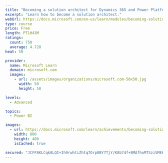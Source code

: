 ```yaml
---
title: "Becoming a solution architect for Dynamics 365 and Power Platform"
excerpt: "Learn how to become a solution architect."
webUrl: https://docs.microsoft.com/en-us/learn/modules/becoming-solution-architect/
type: course
price: Free
length: PT1H43M
ratings:
  count: 750
  average: 4.728
heat: 50

provider:
  name: Microsoft Learn
  domain: microsoft.com
  images:
    - url: /assets/images/organizations/microsoft.com-50x50.jpg
      width: 50
      height: 50

levels:
  - Advanced

topics:
  - Power BI

images:
  - url: https://docs.microsoft.com/learn/achievements/becoming-solution-architect-social.png
    width: 800
    height: 400
    isCached: true

secured: "JCFF8KLCqk8LQI+Ih9rwhtiZhtq7Orp0BY7TjY/K8b74f+8MAfhoMTSziSMEKdJRwoS2//64b7xvQ1CSrM3yldqzMlwxAXm8D6sATi9hQAtcj2aLhKSM3dBz7KndOVwUf8nScdAF+cMYQdSOTiXk1md6oVnietTuuRwayPG6JYuzMQBnIFjAS5MjuckJT7ZiVKUCzcnHJbVPW0tSqVqJrvBuKX98xiEzuWjBzovjzUaIpfo97zn0BUmRf0bpXkcQjPzU50iQGtZfkq/S8iO/cEWI5Go7i8R+cu/VU65JPm1FULd5XVQnsvLTy25+2+0xzTFUdkzPhgDDDxanr5oAaO9QpIjB7luQW9pPavG5+g2i+6I+Twnvk4U4xnsWQNV5RewXd5+vLXtzCVjOu6Q17WYCImG/Ak75gQloTObBZLw=;Nepd7Sj9N5A2YR79KgPoKw=="
---
```


